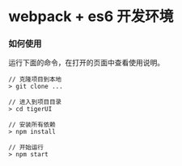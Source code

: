 webpack + es6 开发环境
================

### 如何使用

运行下面的命令，在打开的页面中查看使用说明。

```
// 克隆项目到本地
> git clone ...

// 进入到项目目录
> cd tigerUI

// 安装所有依赖
> npm install

// 开始运行
> npm start
```
